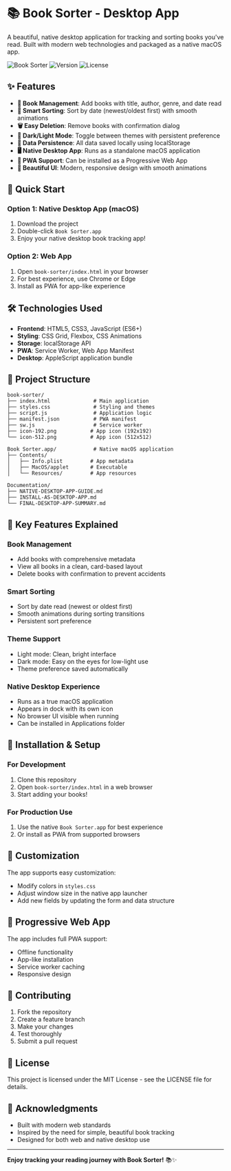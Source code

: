 # 📚 Book Sorter - Desktop App

A beautiful, native desktop application for tracking and sorting books you've read. Built with modern web technologies and packaged as a native macOS app.

![Book Sorter](https://img.shields.io/badge/Platform-macOS-blue)
![Version](https://img.shields.io/badge/Version-1.0.0-green)
![License](https://img.shields.io/badge/License-MIT-yellow)

## ✨ Features

- **📖 Book Management**: Add books with title, author, genre, and date read
- **🔄 Smart Sorting**: Sort by date (newest/oldest first) with smooth animations
- **🗑️ Easy Deletion**: Remove books with confirmation dialog
- **🌙 Dark/Light Mode**: Toggle between themes with persistent preference
- **💾 Data Persistence**: All data saved locally using localStorage
- **🖥️ Native Desktop App**: Runs as a standalone macOS application
- **📱 PWA Support**: Can be installed as a Progressive Web App
- **🎨 Beautiful UI**: Modern, responsive design with smooth animations

## 🚀 Quick Start

### Option 1: Native Desktop App (macOS)
1. Download the project
2. Double-click `Book Sorter.app`
3. Enjoy your native desktop book tracking app!

### Option 2: Web App
1. Open `book-sorter/index.html` in your browser
2. For best experience, use Chrome or Edge
3. Install as PWA for app-like experience

## 🛠️ Technologies Used

- **Frontend**: HTML5, CSS3, JavaScript (ES6+)
- **Styling**: CSS Grid, Flexbox, CSS Animations
- **Storage**: localStorage API
- **PWA**: Service Worker, Web App Manifest
- **Desktop**: AppleScript application bundle

## 📁 Project Structure

```
book-sorter/
├── index.html              # Main application
├── styles.css              # Styling and themes
├── script.js               # Application logic
├── manifest.json           # PWA manifest
├── sw.js                   # Service worker
├── icon-192.png           # App icon (192x192)
└── icon-512.png           # App icon (512x512)

Book Sorter.app/            # Native macOS application
├── Contents/
│   ├── Info.plist         # App metadata
│   ├── MacOS/applet       # Executable
│   └── Resources/         # App resources

Documentation/
├── NATIVE-DESKTOP-APP-GUIDE.md
├── INSTALL-AS-DESKTOP-APP.md
└── FINAL-DESKTOP-APP-SUMMARY.md
```

## 🎯 Key Features Explained

### Book Management
- Add books with comprehensive metadata
- View all books in a clean, card-based layout
- Delete books with confirmation to prevent accidents

### Smart Sorting
- Sort by date read (newest or oldest first)
- Smooth animations during sorting transitions
- Persistent sort preference

### Theme Support
- Light mode: Clean, bright interface
- Dark mode: Easy on the eyes for low-light use
- Theme preference saved automatically

### Native Desktop Experience
- Runs as a true macOS application
- Appears in dock with its own icon
- No browser UI visible when running
- Can be installed in Applications folder

## 🔧 Installation & Setup

### For Development
1. Clone this repository
2. Open `book-sorter/index.html` in a web browser
3. Start adding your books!

### For Production Use
1. Use the native `Book Sorter.app` for best experience
2. Or install as PWA from supported browsers

## 🎨 Customization

The app supports easy customization:
- Modify colors in `styles.css`
- Adjust window size in the native app launcher
- Add new fields by updating the form and data structure

## 📱 Progressive Web App

The app includes full PWA support:
- Offline functionality
- App-like installation
- Service worker caching
- Responsive design

## 🤝 Contributing

1. Fork the repository
2. Create a feature branch
3. Make your changes
4. Test thoroughly
5. Submit a pull request

## 📄 License

This project is licensed under the MIT License - see the LICENSE file for details.

## 🙏 Acknowledgments

- Built with modern web standards
- Inspired by the need for simple, beautiful book tracking
- Designed for both web and native desktop use

---

**Enjoy tracking your reading journey with Book Sorter!** 📚✨
